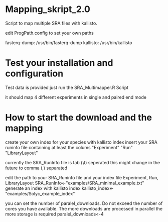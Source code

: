 # Mapping_skript_2.0

Script to map multiple SRA files with kallisto.

edit ProgPath.config to set your own paths

fasterq-dump: /usr/bin/fasterq-dump
kallisto: /usr/bin/kallisto

# Test your installation and configuration
Test data is provided
just run the SRA_Multimapper.R Script

it should map 4 different experiments in single and paired end mode


# How to start the download and the mapping
create your own index for your species with kallisto index
insert your SRA runinfo file containing at least the colums
"Experiment" "Run" "LibraryLayout"

currently the SRA_RunInfo file is tab (\t) seperated
this might change in the future to comma (,) separated

edit the path to your SRA_Runinfo file and your index file
Experiment, Run, LibraryLayout
SRA_RunInfo<-"examples/SRA_minimal_example.txt"
generate an index with kallisto index
kallisto_index<-"examples/Solyc_example_index"

you can set the number of paralel_downloads. Do not exceed the number of cores you have available.
The more downloads are processed in parallel the more storage is required
paralel_downloads<-4

